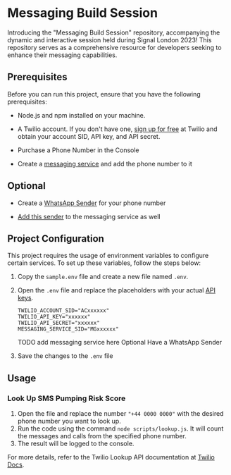 # Messaging Build Session

Introducing the "Messaging Build Session" repository, accompanying the dynamic and interactive session held during Signal London 2023! This repository serves as a comprehensive resource for developers seeking to enhance their messaging capabilities.

## Prerequisites

Before you can run this project, ensure that you have the following prerequisites:

- Node.js and npm installed on your machine.

- A Twilio account. If you don't have one, [sign up for free](https://www.twilio.com/try-twilio?utm_campaign=EVENT_SIGNAL_2023_OCT_13_SIGNAL_London_EMEA&utm_source=twilio&utm_medium=conference&utm_content=signallondon2023&utm_term=devevangel) at Twilio and obtain your account SID, API key, and API secret.

- Purchase a Phone Number in the Console

- Create a [messaging service](https://www.twilio.com/docs/messaging/services#create-a-messaging-service) and add the phone number to it

## Optional

- Create a [WhatsApp Sender](https://www.twilio.com/docs/whatsapp/self-sign-up) for your phone number

- [Add this sender](https://www.twilio.com/docs/messaging/services#using-whatsapp-with-messaging-services) to the messaging service as well

## Project Configuration

This project requires the usage of environment variables to configure certain services. To set up these variables, follow the steps below:

1. Copy the `sample.env` file and create a new file named `.env`.

2. Open the `.env` file and replace the placeholders with your actual [API keys](https://www.twilio.com/docs/glossary/what-is-an-api-key).

   ```
   TWILIO_ACCOUNT_SID="ACxxxxxx"
   TWILIO_API_KEY="xxxxxx"
   TWILIO_API_SECRET="xxxxxx"
   MESSAGING_SERVICE_SID="MGxxxxxx"
   ```

   TODO add messaging service here
   Optional Have a WhatsApp Sender

3. Save the changes to the `.env` file

## Usage

### Look Up SMS Pumping Risk Score

1. Open the file and replace the number `"+44 0000 0000"` with the desired phone number you want to look up.
2. Run the code using the command `node scripts/lookup.js`. It will count the messages and calls from the specified phone number.
3. The result will be logged to the console.

For more details, refer to the Twilio Lookup API documentation at [Twilio Docs](https://www.twilio.com/docs/lookup/v2-api).
